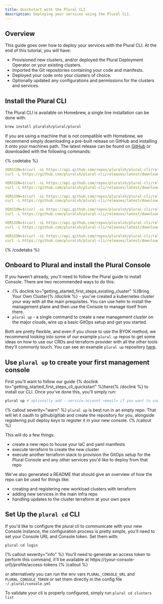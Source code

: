 ```yaml
---
title: Quickstart with the Plural CLI
description: Deploying your services using the Plural CLI.
---
```


## Overview

This guide goes over how to deploy your services with the Plural CLI. At the end of this tutorial, you will have:

- Provisioned new clusters, and/or deployed the Plural Deployment Operator on your existing clusters.
- Imported the Git repositories containing your code and manifests.
- Deployed your code onto your clusters of choice.
- Optionally updated any configurations and permissions for the clusters and services.

## Install the Plural CLI

The Plural CLI is available on Homebrew, a single line installation can be done with:

```sh
brew install pluralsh/plural/plural
```

If you are using a machine that is not compatible with Homebrew,
we recommend simply downloading a pre-built release on GitHub and installing it onto your machines path.
The latest release can be found on [GitHub](https://github.com/pluralsh/plural-cli/releases/latest)
or downloaded with the following commands:

{% codetabs  %}
```yaml  {% title="Linux AMD64" %}
VERSION=$(curl -sL https://api.github.com/repos/pluralsh/plural-cli/releases/latest | jq -r '.tag_name' | tr -d v)
curl -L https://github.com/pluralsh/plural-cli/releases/latest/download/plural-cli_"$VERSION"_Linux_amd64.tar.gz | tar zx
```
```yaml  {% title="Linux ARM64" %}
VERSION=$(curl -sL https://api.github.com/repos/pluralsh/plural-cli/releases/latest | jq -r '.tag_name' | tr -d v)
curl -L https://github.com/pluralsh/plural-cli/releases/latest/download/plural-cli_"$VERSION"_Linux_arm64.tar.gz | tar zx
```
```yaml  {% title="macOS AMD64" %}
VERSION=$(curl -sL https://api.github.com/repos/pluralsh/plural-cli/releases/latest | jq -r '.tag_name' | tr -d v)
curl -L https://github.com/pluralsh/plural-cli/releases/latest/download/plural-cli_"$VERSION"_Darwin_amd64.tar.gz | tar zx
```
```yaml  {% title="macOS ARM64" %}
VERSION=$(curl -sL https://api.github.com/repos/pluralsh/plural-cli/releases/latest | jq -r '.tag_name' | tr -d v)
curl -L https://github.com/pluralsh/plural-cli/releases/latest/download/plural-cli_"$VERSION"_Darwin_arm64.tar.gz | tar zx
```
```yaml  {% title="Windows AMD64" %}
VERSION=$(curl -sL https://api.github.com/repos/pluralsh/plural-cli/releases/latest | jq -r '.tag_name' | tr -d v)
curl -L https://github.com/pluralsh/plural-cli/releases/latest/download/plural-cli_"$VERSION"_Windows_amd64.tar.gz | tar zx
```
```yaml  {% title="Windows ARM64" %}
VERSION=$(curl -sL https://api.github.com/repos/pluralsh/plural-cli/releases/latest | jq -r '.tag_name' | tr -d v)
curl -L https://github.com/pluralsh/plural-cli/releases/latest/download/plural-cli_"$VERSION"_Windows_arm64.tar.gz | tar zx
```
{% /codetabs %}


## Onboard to Plural and install the Plural Console

If you haven't already, you'll need to follow the Plural guide to install Console. There are two recommended ways to do this:

- {% doclink to="getting_started_first_steps_existing_cluster" %}Bring Your Own Cluster{% /doclink %} - you've created a kubernetes cluster your way with all the main prequisites. You can use helm to install the management plane and then use the Console to manage itself from there.
- `plural up` - a single command to create a new management cluster on the major clouds, wire up a basic GitOps setup and get you started.

Both are pretty flexible, and even if you chose to use the BYOK method, we recommend looking into some of our example `plural up` repos to get some ideas on how to use our CRDs and terraform provider with all the other tools they'll commonly touch. You can see an example `plural up` repository [here](https://github.com/pluralsh/plural-up-demo).

## Use `plural up` to create your first management console

First you'll want to follow our guide {% doclink to="getting_started_first_steps_cli_quickstart" %}here{% /doclink %} to install our CLI. Once you've done this, you'll simply run:

```sh
plural up # optionally add --service-account <email> if you want to use a service account to group manage this console
```

{% callout severity="warn" %}
`plural up` is best run in an empty repo. That will let it oauth to github/gitlab and create the repository for you, alongside registering pull deploy keys to register it in your new console.
{% /callout %}

This will do a few things:

- create a new repo to house your IaC and yaml manifests
- execute terraform to create the new cluster
- execute another terraform stack to provision the GitOps setup for the Plural Console and any other services you'd like to deploy from that repo

We've also generated a README that should give an overview of how the repo can be used for things like:

- creating and registering new workload clusters with terraform
- adding new services in the main infra repo
- handling updates to the cluster terraform at your own pace

## Set Up the `plural cd` CLI

If you'd like to configure the plural cli to communicate with your new Console instance, the configuration process is pretty simple, you'll need to set your Console URL and Console token. Set them with:

```
plural cd login
```

{% callout severity="info" %}
You'll need to generate an access token to perform this command, it'll be available at https://{your-console-url}/profile/access-tokens
{% /callout %}

or alternatively you can run the env vars `PLURAL_CONSOLE_URL` and `PLURAL_CONSOLE_TOKEN` or set them directly in the config file `~/.plural/console.yml`

To validate your cli is properly configured, simply run `plural cd clusters list`